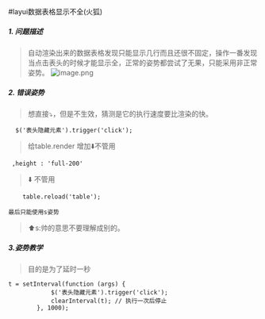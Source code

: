 #layui数据表格显示不全(火狐)

##### 1. 问题描述
> 自动渲染出来的数据表格发现只能显示几行而且还很不固定，操作一番发现当点击表头的时候才能显示全，正常的姿势都尝试了无果，只能采用非正常姿势。
![image.png](https://upload-images.jianshu.io/upload_images/10306662-b9fd77c81c15e67b.png?imageMogr2/auto-orient/strip%7CimageView2/2/w/1240)

##### 2. 错误姿势

> 想直接⤵️，但是不生效，猜测是它的执行速度要比渲染的快。
```
  $('表头隐藏元素').trigger('click');
```

> 给table.render 增加⬇️不管用
```
 ,height : 'full-200'
```

> ⬇️ 不管用
```
    table.reload('table');
```
`
最后只能使用s姿势
`

> ⬆️s:帅的意思不要理解成别的。
##### 3.姿势教学

> 目的是为了延时一秒
```
t = setInterval(function (args) {
            $('表头隐藏元素').trigger('click');
            clearInterval(t); // 执行一次后停止
        }, 1000);
```


